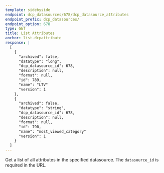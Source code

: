 ```yaml
---
template: sidebyside
endpoint: dcp_datasources/678/dcp_datasource_attributes
endpoint_prefix: dcp_datasources/
endpoint_option: 678
type: GET
title: List Attributes
anchor: list-dcpattribute
response: |
  [
    {
      "archived": false,
      "datatype": "long",
      "dcp_datasource_id": 678,
      "description": null,
      "format": null,
      "id": 789,
      "name": "LTV"
      "version": 1
    },
    {
      "archived": false,
      "datatype": "string",
      "dcp_datasource_id": 678,
      "description": null,
      "format": null,
      "id": 790,
      "name": "most_viewed_category"
      "version": 1
    }
  ]
---
```

Get a list of all attributes in the specified datasource.  The `datasource_id` is required in the URL.
